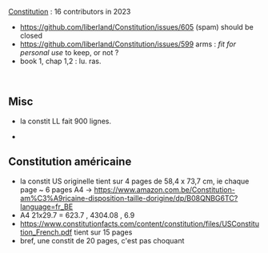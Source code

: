 [Constitution](https://github.com/liberland/Constitution)          :  16 contributors in 2023


* https://github.com/liberland/Constitution/issues/605 (spam) should be closed
* https://github.com/liberland/Constitution/issues/599 arms : <i>fit for personal use</i> to keep, or not ?
* book 1, chap 1,2 : lu. ras.

<br>

Misc
----
* la constit LL fait 900 lignes.

* <br>

Constitution américaine
-----------------------
* la constit US originelle tient sur 4 pages de 58,4 x 73,7 cm, ie chaque page ~ 6 pages A4 -> https://www.amazon.com.be/Constitution-am%C3%A9ricaine-disposition-taille-dorigine/dp/B08QNBG6TC?language=fr_BE
* A4 21x29.7 = 623.7 , 4304.08 , 6.9
* https://www.constitutionfacts.com/content/constitution/files/USConstitution_French.pdf tient sur 15 pages
* bref, une constit de 20 pages, c'est pas choquant

<br>

